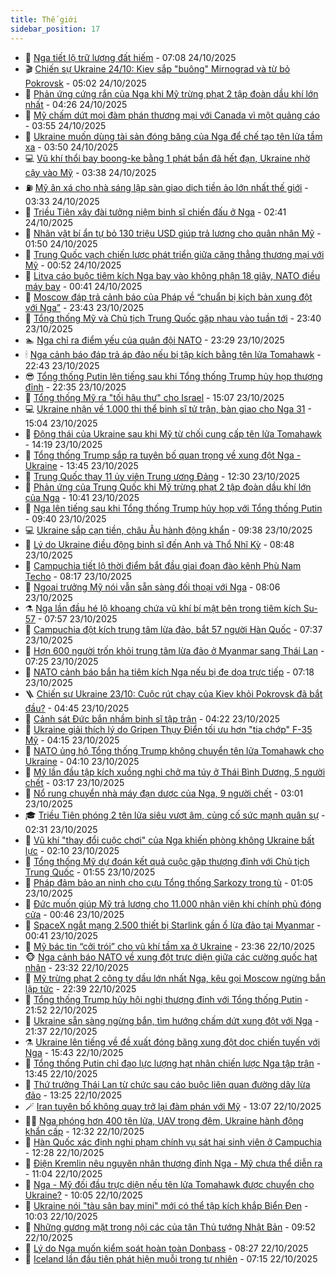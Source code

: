 ```yaml
---
title: Thế giới
sidebar_position: 17
---
```


<!-- dantri-the-gioi:START -->
- 🌋 [Nga tiết lộ trữ lượng đất hiếm](https://dantri.com.vn/the-gioi/nga-tiet-lo-tru-luong-dat-hiem-20251024135447122.htm) - 07:08 24/10/2025
- 🎬 [Chiến sự Ukraine 24/10: Kiev sắp &quot;buông&quot; Mirnograd và từ bỏ Pokrovsk](https://dantri.com.vn/the-gioi/chien-su-ukraine-2410-kiev-sap-buong-mirnograd-va-tu-bo-pokrovsk-20251024114047045.htm) - 05:02 24/10/2025
- 🧰 [Phản ứng cứng rắn của Nga khi Mỹ trừng phạt 2 tập đoàn dầu khí lớn nhất](https://dantri.com.vn/the-gioi/phan-ung-cung-ran-cua-nga-khi-my-trung-phat-2-tap-doan-dau-khi-lon-nhat-20251024110301244.htm) - 04:26 24/10/2025
- 🌋 [Mỹ chấm dứt mọi đàm phán thương mại với Canada vì một quảng cáo](https://dantri.com.vn/the-gioi/my-cham-dut-moi-dam-phan-thuong-mai-voi-canada-vi-mot-quang-cao-20251024104903948.htm) - 03:55 24/10/2025
- 🗽 [Ukraine muốn dùng tài sản đóng băng của Nga để chế tạo tên lửa tầm xa](https://dantri.com.vn/the-gioi/ukraine-muon-dung-tai-san-dong-bang-cua-nga-de-che-tao-ten-lua-tam-xa-20251024101133207.htm) - 03:50 24/10/2025
- 💻 [Vũ khí thổi bay boong-ke bằng 1 phát bắn đã hết đạn, Ukraine nhờ cậy vào Mỹ](https://dantri.com.vn/the-gioi/vu-khi-thoi-bay-boong-ke-bang-1-phat-ban-da-het-dan-ukraine-nho-cay-vao-my-20251022090400451.htm) - 03:38 24/10/2025
- ⛽️ [Mỹ ân xá cho nhà sáng lập sàn giao dịch tiền ảo lớn nhất thế giới](https://dantri.com.vn/the-gioi/my-an-xa-cho-nha-sang-lap-san-giao-dich-tien-ao-lon-nhat-the-gioi-20251024102234355.htm) - 03:33 24/10/2025
- 🤩 [Triều Tiên xây đài tưởng niệm binh sĩ chiến đấu ở Nga](https://dantri.com.vn/the-gioi/trieu-tien-xay-dai-tuong-niem-binh-si-chien-dau-o-nga-20251024081429796.htm) - 02:41 24/10/2025
- 🧐 [Nhân vật bí ẩn tự bỏ 130 triệu USD giúp trả lương cho quân nhân Mỹ](https://dantri.com.vn/the-gioi/nhan-vat-bi-an-tu-bo-130-trieu-usd-giup-tra-luong-cho-quan-nhan-my-20251024083915379.htm) - 01:50 24/10/2025
- 🎊 [Trung Quốc vạch chiến lược phát triển giữa căng thẳng thương mại với Mỹ](https://dantri.com.vn/the-gioi/trung-quoc-vach-chien-luoc-phat-trien-giua-cang-thang-thuong-mai-voi-my-20251024070605829.htm) - 00:52 24/10/2025
- 📝 [Litva cáo buộc tiêm kích Nga bay vào không phận 18 giây, NATO điều máy bay](https://dantri.com.vn/the-gioi/litva-cao-buoc-tiem-kich-nga-bay-vao-khong-phan-18-giay-nato-dieu-may-bay-20251024072909222.htm) - 00:41 24/10/2025
- 🤡 [Moscow đáp trả cảnh báo của Pháp về “chuẩn bị kịch bản xung đột với Nga”](https://dantri.com.vn/the-gioi/moscow-dap-tra-canh-bao-cua-phap-ve-chuan-bi-kich-ban-xung-dot-voi-nga-20251024055222245.htm) - 23:43 23/10/2025
- 🥷 [Tổng thống Mỹ và Chủ tịch Trung Quốc gặp nhau vào tuần tới](https://dantri.com.vn/the-gioi/tong-thong-my-va-chu-tich-trung-quoc-gap-nhau-vao-tuan-toi-20251024061120310.htm) - 23:40 23/10/2025
- 🏊 [Nga chỉ ra điểm yếu của quân đội NATO](https://dantri.com.vn/the-gioi/nga-chi-ra-diem-yeu-cua-quan-doi-nato-20251024061106781.htm) - 23:29 23/10/2025
- 🕯 [Nga cảnh báo đáp trả áp đảo nếu bị tập kích bằng tên lửa Tomahawk](https://dantri.com.vn/the-gioi/nga-canh-bao-dap-tra-ap-dao-neu-bi-tap-kich-bang-ten-lua-tomahawk-20251024052942328.htm) - 22:43 23/10/2025
- 😎 [Tổng thống Putin lên tiếng sau khi Tổng thống Trump hủy họp thượng đỉnh](https://dantri.com.vn/the-gioi/tong-thong-putin-len-tieng-sau-khi-tong-thong-trump-huy-hop-thuong-dinh-20251024045744125.htm) - 22:35 23/10/2025
- 🌈 [Tổng thống Mỹ ra &quot;tối hậu thư&quot; cho Israel](https://dantri.com.vn/the-gioi/tong-thong-my-ra-toi-hau-thu-cho-israel-20251023214312423.htm) - 15:07 23/10/2025
- 💻 [Ukraine nhận về 1.000 thi thể binh sĩ tử trận, bàn giao cho Nga 31](https://dantri.com.vn/the-gioi/ukraine-nhan-ve-1000-thi-the-binh-si-tu-tran-ban-giao-cho-nga-31-20251023212924795.htm) - 15:04 23/10/2025
- 🤖 [Động thái của Ukraine sau khi Mỹ từ chối cung cấp tên lửa Tomahawk](https://dantri.com.vn/the-gioi/dong-thai-cua-ukraine-sau-khi-my-tu-choi-cung-cap-ten-lua-tomahawk-20251023211303322.htm) - 14:19 23/10/2025
- 🦏 [Tổng thống Trump sắp ra tuyên bố quan trọng về xung đột Nga - Ukraine](https://dantri.com.vn/the-gioi/tong-thong-trump-sap-ra-tuyen-bo-quan-trong-ve-xung-dot-nga-ukraine-20251023203251444.htm) - 13:45 23/10/2025
- 🌁 [Trung Quốc thay 11 ủy viên Trung ương Đảng](https://dantri.com.vn/the-gioi/trung-quoc-thay-11-uy-vien-trung-uong-dang-20251023184412813.htm) - 12:30 23/10/2025
- 🐘 [Phản ứng của Trung Quốc khi Mỹ trừng phạt 2 tập đoàn dầu khí lớn của Nga](https://dantri.com.vn/the-gioi/phan-ung-cua-trung-quoc-khi-my-trung-phat-2-tap-doan-dau-khi-lon-cua-nga-20251023164755243.htm) - 10:41 23/10/2025
- 🥷 [Nga lên tiếng sau khi Tổng thống Trump hủy họp với Tổng thống Putin](https://dantri.com.vn/the-gioi/nga-len-tieng-sau-khi-tong-thong-trump-huy-hop-voi-tong-thong-putin-20251023162408180.htm) - 09:40 23/10/2025
- 💻 [Ukraine sắp cạn tiền, châu Âu hành động khẩn](https://dantri.com.vn/the-gioi/ukraine-sap-can-tien-chau-au-hanh-dong-khan-20251023160946229.htm) - 09:38 23/10/2025
- 🎡 [Lý do Ukraine điều động binh sĩ đến Anh và Thổ Nhĩ Kỳ](https://dantri.com.vn/the-gioi/ly-do-ukraine-dieu-dong-binh-si-den-anh-va-tho-nhi-ky-20251023154141578.htm) - 08:48 23/10/2025
- 🧰 [Campuchia tiết lộ thời điểm bắt đầu giai đoạn đào kênh Phù Nam Techo](https://dantri.com.vn/the-gioi/campuchia-tiet-lo-thoi-diem-bat-dau-giai-doan-dao-kenh-phu-nam-techo-20251023144004696.htm) - 08:17 23/10/2025
- 🥸 [Ngoại trưởng Mỹ nói vẫn sẵn sàng đối thoại với Nga](https://dantri.com.vn/the-gioi/ngoai-truong-my-noi-van-san-sang-doi-thoai-voi-nga-20251023141200235.htm) - 08:06 23/10/2025
- ⚗️ [Nga lần đầu hé lộ khoang chứa vũ khí bí mật bên trong tiêm kích Su-57](https://dantri.com.vn/the-gioi/nga-lan-dau-he-lo-khoang-chua-vu-khi-bi-mat-ben-trong-tiem-kich-su-57-20251023145117094.htm) - 07:57 23/10/2025
- 🌮 [Campuchia đột kích trung tâm lừa đảo, bắt 57 người Hàn Quốc](https://dantri.com.vn/the-gioi/campuchia-dot-kich-trung-tam-lua-dao-bat-57-nguoi-han-quoc-20251023143233510.htm) - 07:37 23/10/2025
- 🎃 [Hơn 600 người trốn khỏi trung tâm lừa đảo ở Myanmar sang Thái Lan](https://dantri.com.vn/the-gioi/hon-600-nguoi-tron-khoi-trung-tam-lua-dao-o-myanmar-sang-thai-lan-20251023141844720.htm) - 07:25 23/10/2025
- 💫 [NATO cảnh báo bắn hạ tiêm kích Nga nếu bị đe dọa trực tiếp](https://dantri.com.vn/the-gioi/nato-canh-bao-ban-ha-tiem-kich-nga-neu-bi-de-doa-truc-tiep-20251023141211980.htm) - 07:18 23/10/2025
- 🪜 [Chiến sự Ukraine 23/10: Cuộc rút chạy của Kiev khỏi Pokrovsk đã bắt đầu?](https://dantri.com.vn/the-gioi/chien-su-ukraine-2310-cuoc-rut-chay-cua-kiev-khoi-pokrovsk-da-bat-dau-20251023113304247.htm) - 04:45 23/10/2025
- 🌋 [Cảnh sát Đức bắn nhầm binh sĩ tập trận](https://dantri.com.vn/the-gioi/canh-sat-duc-ban-nham-binh-si-tap-tran-20251023111642281.htm) - 04:22 23/10/2025
- 🦏 [Ukraine giải thích lý do Gripen Thụy Điển tối ưu hơn &quot;tia chớp&quot; F-35 Mỹ](https://dantri.com.vn/the-gioi/ukraine-giai-thich-ly-do-gripen-thuy-dien-toi-uu-hon-tia-chop-f-35-my-20251023110906479.htm) - 04:15 23/10/2025
- 👀 [NATO ủng hộ Tổng thống Trump không chuyển tên lửa Tomahawk cho Ukraine](https://dantri.com.vn/the-gioi/nato-ung-ho-tong-thong-trump-khong-chuyen-ten-lua-tomahawk-cho-ukraine-20251023065522544.htm) - 04:10 23/10/2025
- 🧰 [Mỹ lần đầu tập kích xuồng nghi chở ma túy ở Thái Bình Dương, 5 người chết](https://dantri.com.vn/the-gioi/my-lan-dau-tap-kich-xuong-nghi-cho-ma-tuy-o-thai-binh-duong-5-nguoi-chet-20251023101341269.htm) - 03:17 23/10/2025
- 🚀 [Nổ rung chuyển nhà máy đạn dược của Nga, 9 người chết](https://dantri.com.vn/the-gioi/no-rung-chuyen-nha-may-dan-duoc-cua-nga-9-nguoi-chet-20251023094930317.htm) - 03:01 23/10/2025
- 🎓 [Triều Tiên phóng 2 tên lửa siêu vượt âm, củng cố sức mạnh quân sự](https://dantri.com.vn/the-gioi/trieu-tien-phong-2-ten-lua-sieu-vuot-am-cung-co-suc-manh-quan-su-20251023092228327.htm) - 02:31 23/10/2025
- 🥸 [Vũ khí &quot;thay đổi cuộc chơi&quot; của Nga khiến phòng không Ukraine bất lực](https://dantri.com.vn/the-gioi/vu-khi-thay-doi-cuoc-choi-cua-nga-khien-phong-khong-ukraine-bat-luc-20251023085707017.htm) - 02:10 23/10/2025
- 🦅 [Tổng thống Mỹ dự đoán kết quả cuộc gặp thượng đỉnh với Chủ tịch Trung Quốc](https://dantri.com.vn/the-gioi/tong-thong-my-du-doan-ket-qua-cuoc-gap-thuong-dinh-voi-chu-tich-trung-quoc-20251023082953848.htm) - 01:55 23/10/2025
- 🤭 [Pháp đảm bảo an ninh cho cựu Tổng thống Sarkozy trong tù](https://dantri.com.vn/the-gioi/phap-dam-bao-an-ninh-cho-cuu-tong-thong-sarkozy-trong-tu-20251023073521712.htm) - 01:05 23/10/2025
- 🤖 [Đức muốn giúp Mỹ trả lương cho 11.000 nhân viên khi chính phủ đóng cửa](https://dantri.com.vn/the-gioi/duc-muon-giup-my-tra-luong-cho-11000-nhan-vien-khi-chinh-phu-dong-cua-20251023073200326.htm) - 00:46 23/10/2025
- 🐲 [SpaceX ngắt mạng 2.500 thiết bị Starlink gần ổ lừa đảo tại Myanmar](https://dantri.com.vn/the-gioi/spacex-ngat-mang-2500-thiet-bi-starlink-gan-o-lua-dao-tai-myanmar-20251023072929253.htm) - 00:41 23/10/2025
- 🫣 [Mỹ bác tin “cởi trói” cho vũ khí tầm xa ở Ukraine](https://dantri.com.vn/the-gioi/my-bac-tin-coi-troi-cho-vu-khi-tam-xa-o-ukraine-20251023062913987.htm) - 23:36 22/10/2025
- 🐵 [Nga cảnh báo NATO về xung đột trực diện giữa các cường quốc hạt nhân](https://dantri.com.vn/the-gioi/nga-canh-bao-nato-ve-xung-dot-truc-dien-giua-cac-cuong-quoc-hat-nhan-20251022235457629.htm) - 23:32 22/10/2025
- 🫶 [Mỹ trừng phạt 2 công ty dầu lớn nhất Nga, kêu gọi Moscow ngừng bắn lập tức](https://dantri.com.vn/the-gioi/my-trung-phat-2-cong-ty-dau-lon-nhat-nga-keu-goi-moscow-ngung-ban-lap-tuc-20251023053556021.htm) - 22:39 22/10/2025
- 💃 [Tổng thống Trump hủy hội nghị thượng đỉnh với Tổng thống Putin](https://dantri.com.vn/the-gioi/tong-thong-trump-huy-hoi-nghi-thuong-dinh-voi-tong-thong-putin-20251023045226163.htm) - 21:52 22/10/2025
- 💫 [Ukraine sẵn sàng ngừng bắn, tìm hướng chấm dứt xung đột với Nga](https://dantri.com.vn/the-gioi/ukraine-san-sang-ngung-ban-tim-huong-cham-dut-xung-dot-voi-nga-20251023004632118.htm) - 21:37 22/10/2025
- ⚗️ [Ukraine lên tiếng về đề xuất đóng băng xung đột dọc chiến tuyến với Nga](https://dantri.com.vn/the-gioi/ukraine-len-tieng-ve-de-xuat-dong-bang-xung-dot-doc-chien-tuyen-voi-nga-20251022223510264.htm) - 15:43 22/10/2025
- 🥷 [Tổng thống Putin chỉ đạo lực lượng hạt nhân chiến lược Nga tập trận](https://dantri.com.vn/the-gioi/tong-thong-putin-chi-dao-luc-luong-hat-nhan-chien-luoc-nga-tap-tran-20251022201327138.htm) - 13:45 22/10/2025
- 🥸 [Thứ trưởng Thái Lan từ chức sau cáo buộc liên quan đường dây lừa đảo](https://dantri.com.vn/the-gioi/thu-truong-thai-lan-tu-chuc-sau-cao-buoc-lien-quan-duong-day-lua-dao-20251022202136905.htm) - 13:25 22/10/2025
- 🪄 [Iran tuyên bố không quay trở lại đàm phán với Mỹ](https://dantri.com.vn/the-gioi/iran-tuyen-bo-khong-quay-tro-lai-dam-phan-voi-my-20251022195452897.htm) - 13:07 22/10/2025
- 🧑‍💻 [Nga phóng hơn 400 tên lửa, UAV trong đêm, Ukraine hành động khẩn cấp](https://dantri.com.vn/the-gioi/nga-phong-hon-400-ten-lua-uav-trong-dem-ukraine-hanh-dong-khan-cap-20251022191300715.htm) - 12:32 22/10/2025
- 🤭 [Hàn Quốc xác định nghi phạm chính vụ sát hại sinh viên ở Campuchia](https://dantri.com.vn/the-gioi/han-quoc-xac-dinh-nghi-pham-chinh-vu-sat-hai-sinh-vien-o-campuchia-20251022180957145.htm) - 12:28 22/10/2025
- 🗽 [Điện Kremlin nêu nguyên nhân thượng đỉnh Nga - Mỹ chưa thể diễn ra](https://dantri.com.vn/the-gioi/dien-kremlin-neu-nguyen-nhan-thuong-dinh-nga-my-chua-the-dien-ra-20251022175355626.htm) - 11:04 22/10/2025
- 🤖 [Nga - Mỹ đối đầu trực diện nếu tên lửa Tomahawk được chuyển cho Ukraine?](https://dantri.com.vn/the-gioi/nga-my-doi-dau-truc-dien-neu-ten-lua-tomahawk-duoc-chuyen-cho-ukraine-20251022170023904.htm) - 10:05 22/10/2025
- 🌈 [Ukraine nói &quot;tàu sân bay mini&quot; mới có thể tập kích khắp Biển Đen](https://dantri.com.vn/the-gioi/ukraine-noi-tau-san-bay-mini-moi-co-the-tap-kich-khap-bien-den-20251022165409002.htm) - 10:03 22/10/2025
- 🤩 [Những gương mặt trong nội các của tân Thủ tướng Nhật Bản](https://dantri.com.vn/the-gioi/nhung-guong-mat-trong-noi-cac-cua-tan-thu-tuong-nhat-ban-20251022153743740.htm) - 09:52 22/10/2025
- 🤗 [Lý do Nga muốn kiểm soát hoàn toàn Donbass](https://dantri.com.vn/the-gioi/ly-do-nga-muon-kiem-soat-hoan-toan-donbass-20251022151510402.htm) - 08:27 22/10/2025
- 🙉 [Iceland lần đầu tiên phát hiện muỗi trong tự nhiên](https://dantri.com.vn/the-gioi/iceland-lan-dau-tien-phat-hien-muoi-trong-tu-nhien-20251022140225422.htm) - 07:15 22/10/2025<!-- dantri-the-gioi:END -->
